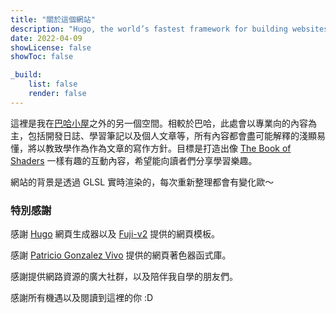 ```yaml
---
title: "關於這個網站"
description: "Hugo, the world’s fastest framework for building websites."
date: 2022-04-09
showLicense: false
showToc: false

_build:
    list: false
    render: false
---
```


這裡是我在[巴哈小屋](https://home.gamer.com.tw/homeindex.php?owner=angus945)之外的另一個空間。相較於巴哈，此處會以專業向的內容為主，包括開發日誌、學習筆記以及個人文章等，所有內容都會盡可能解釋的淺顯易懂，將以教致學作為作為文章的寫作方針。目標是打造出像 [The Book of Shaders](https://thebookofshaders.com/) 一樣有趣的互動內容，希望能向讀者們分享學習樂趣。

網站的背景是透過 GLSL 實時渲染的，每次重新整理都會有變化歐～

### 特別感謝

感謝 [Hugo](https://gohugo.io/) 網頁生成器以及 [Fuji-v2](https://themes.gohugo.io/themes/hugo-theme-fuji/) 提供的網頁模板。

感謝 [Patricio Gonzalez Vivo](https://github.com/patriciogonzalezvivo/glslCanvas) 提供的網頁著色器函式庫。

感謝提供網路資源的廣大社群，以及陪伴我自學的朋友們。

感謝所有機遇以及閱讀到這裡的你 :D
